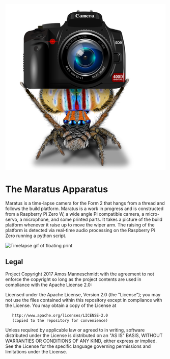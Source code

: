![Spider holding camera](https://github.com/amoose136/maratus/blob/master/maratus%20apparatus.png "Maratus logo")

# The Maratus Apparatus

Maratus is a time-lapse camera for the Form 2 that hangs from a thread and follows the build platform. Maratus is a work in progress and is constructed from a Raspberry Pi Zero W, a wide angle Pi compatible camera, a micro-servo, a microphone, and some printed parts. It takes a picture of the build platform whenever it raise up to move the wiper arm. The raising of the platform is detected via real-time audio processing on the Raspberry Pi Zero running a python script.

![Timelapse gif of floating print](https://github.com/amoose136/maratus/blob/master/video.gif "Timelapse")

## Legal

Project Copyright 2017 Amos Manneschmidt with the agreement to not enforce the copyright so long as the project contents are used in compliance with the Apache License 2.0:

   Licensed under the Apache License, Version 2.0 (the "License");
   you may not use the files contained within this repository except in compliance with the License.
   You may obtain a copy of the License at

       http://www.apache.org/licenses/LICENSE-2.0
       (copied to the repository for convenience)

Unless required by applicable law or agreed to in writing, software distributed under the License is distributed on an "AS IS" BASIS, WITHOUT WARRANTIES OR CONDITIONS OF ANY KIND, either express or implied. See the License for the specific language governing permissions and limitations under the License.